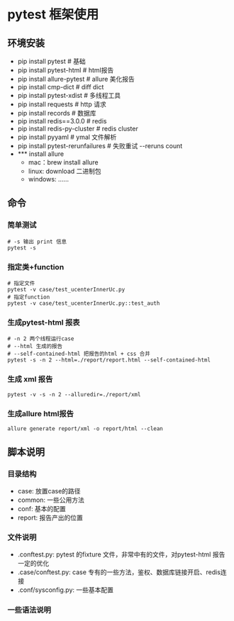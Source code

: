 # pytest 框架使用

## 环境安装

- pip install pytest # 基础
- pip install pytest-html # html报告
- pip install allure-pytest # allure 美化报告
- pip install cmp-dict # diff dict
- pip install pytest-xdist # 多线程工具
- pip install requests # http 请求
- pip install records # 数据库
- pip install redis==3.0.0 # redis
- pip install redis-py-cluster # redis cluster
- pip install pyyaml # ymal 文件解析
- pip install pytest-rerunfailures # 失败重试 --reruns count
- *** install allure 
    - mac：brew install allure
    - linux: download 二进制包
    - windows: ……

## 命令

### 简单测试
```shell
# -s 输出 print 信息
pytest -s
```

### 指定类+function
```shell
# 指定文件
pytest -v case/test_ucenterInnerUc.py
# 指定function
pytest -v case/test_ucenterInnerUc.py::test_auth
```

### 生成pytest-html 报表
```shell
# -n 2 两个线程运行case
# --html 生成的报告
# --self-contained-html 把报告的html + css 合并
pytest -s -n 2 --html=./report/report.html --self-contained-html 
```

### 生成 xml 报告
```
pytest -v -s -n 2 --alluredir=./report/xml
```

### 生成allure html报告
```
allure generate report/xml -o report/html --clean
```

## 脚本说明

### 目录结构
- case: 放置case的路径
- common: 一些公用方法
- conf: 基本的配置
- report: 报告产出的位置

### 文件说明
- .conftest.py: pytest 的fixture 文件，非常中有的文件，对pytest-html 报告一定的优化
- .case/conftest.py: case 专有的一些方法，鉴权、数据库链接开启、redis连接
- .conf/sysconfig.py: 一些基本配置

### 一些语法说明
